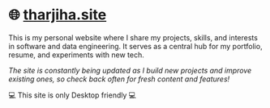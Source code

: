 # 🌐 [tharjiha.site](https://tharjiha.github.io)

This is my personal website where I share my projects, skills, and interests in software and data engineering. It serves as a central hub for my portfolio, resume, and experiments with new tech.

*The site is constantly being updated as I build new projects and improve existing ones, so check back often for fresh content and features!*

💻 This site is only Desktop friendly 💻